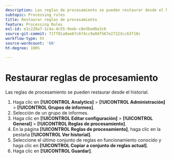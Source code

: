 ```yaml
---
description: Las reglas de procesamiento se pueden restaurar desde el historial.
subtopic: Processing rules
title: Restaurar reglas de procesamiento
feature: Processing Rules
exl-id: e1c220a7-1c4a-4c55-9eeb-c0e3bed8a3c6
source-git-commit: 71ff81a0ae67c6f4cc9a8df567e27223cc63f18c
workflow-type: ht
source-wordcount: '60'
ht-degree: 100%

---
```


# Restaurar reglas de procesamiento

Las reglas de procesamiento se pueden restaurar desde el historial.

1. Haga clic en **[!UICONTROL Analytics]** > **[!UICONTROL Administración]** > **[!UICONTROL Grupos de informes]**.
1. Selección de un grupo de informes.
1. Haga clic en **[!UICONTROL Editar configuración]** > **[!UICONTROL General]** > **[!UICONTROL Reglas de procesamiento]**.
1. En la página **[!UICONTROL Reglas de procesamiento]**, haga clic en la pestaña **[!UICONTROL Ver historial]**.
1. Seleccione el último conjunto de reglas en funcionamiento conocido y haga clic en **[!UICONTROL Copiar a conjunto de reglas actual]**.
1. Haga clic en **[!UICONTROL Guardar]**.
